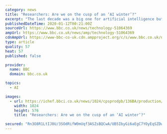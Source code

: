 ```yaml
---
category: news
title: "Researchers: Are we on the cusp of an ‘AI winter’?"
excerpt: "The last decade was a big one for artificial intelligence but researchers in the field believe that the industry is about to enter a new phase. Hype surrounding AI has peaked and troughed over the years as the abilities of the technology get overestimated and then re-evaluated. The peaks are known as AI summers, and the troughs AI winters."
publishedDateTime: 2020-01-12T00:21:00Z
sourceUrl: https://www.bbc.co.uk/news/technology-51064369
ampUrl: https://www.bbc.co.uk/news/amp/technology-51064369
cdnAmpUrl: https://www-bbc-co-uk.cdn.ampproject.org/c/s/www.bbc.co.uk/news/amp/technology-51064369
type: article
quality: 57
heat: 57
published: false

provider:
  name: BBC
  domain: bbc.co.uk

topics:
  - AI

images:
  - url: https://ichef.bbci.co.uk/news/1024/cpsprodpb/136BA/production/_110464597_atlas.jpg
    width: 1024
    height: 576
    title: "Researchers: Are we on the cusp of an ‘AI winter’?"

secured: "Rn3O8R1LtIJ0U/3SOdRifW0mUqf3ASZsBQCwA/UB5IbyGi6aEgC7YOyEqSZDwsuxBMeLWJweIcVkOx36Qtj06x2GmJnSOim9uM2D9m1gTezCsJ6f1TH4SzFiwj1LhcYKxCQK7f2fbLLEkxVNIKjcy720DRuWlNeB1VjgKXrPeqi9WH7maFFEkR5b8ioTzAhzitiQfczF8oHMPjCpugjI6A7XZEm4gH0+ca0i9kobtQ5oqqip9tcJtPYmGXROR+EPwpjRSBLEcuOl95DaD5HCXMSILkPONE+imGN08eiFFql7Kt8UNBw/54hyax5Yd1lSY54ODap7Um7Si+v24J8JOVAUiqL/XmFh6oja6aWXUI43tgM+q3QZdymeuT8VK1W+4mULbsiGDhvqvF9kkAeuDcBvJvMwciPB/2AOSNbLXi8KUh40px0O26LCXXTH8CbxKOUGyLRz3F4nXbpsOxIRwA==;sdlG7YDPfVZVSTJUTPjVIg=="
---
```


